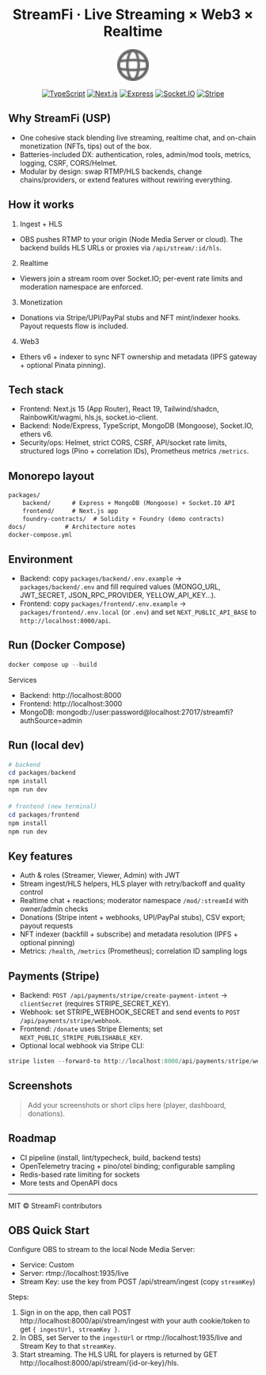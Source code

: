 <div align="center">

# StreamFi · Live Streaming × Web3 × Realtime

<img src="packages/frontend/public/globe.svg" height="64" alt="StreamFi" />

[![TypeScript](https://img.shields.io/badge/TypeScript-5.x-3178C6?logo=typescript&logoColor=white)](https://www.typescriptlang.org/)
[![Next.js](https://img.shields.io/badge/Next.js-15-black?logo=next.js)](https://nextjs.org/)
[![Express](https://img.shields.io/badge/Express-4.x-000?logo=express)](https://expressjs.com/)
[![Socket.IO](https://img.shields.io/badge/Socket.IO-4.x-010101?logo=socketdotio)](https://socket.io/)
[![Stripe](https://img.shields.io/badge/Stripe-ready-626CD9?logo=stripe&logoColor=white)](https://stripe.com/)

</div>

## Why StreamFi (USP)

- One cohesive stack blending live streaming, realtime chat, and on-chain monetization (NFTs, tips) out of the box.
- Batteries-included DX: authentication, roles, admin/mod tools, metrics, logging, CSRF, CORS/Helmet.
- Modular by design: swap RTMP/HLS backends, change chains/providers, or extend features without rewiring everything.

## How it works

1) Ingest + HLS
- OBS pushes RTMP to your origin (Node Media Server or cloud). The backend builds HLS URLs or proxies via `/api/stream/:id/hls`.
2) Realtime
- Viewers join a stream room over Socket.IO; per-event rate limits and moderation namespace are enforced.
3) Monetization
- Donations via Stripe/UPI/PayPal stubs and NFT mint/indexer hooks. Payout requests flow is included.
4) Web3
- Ethers v6 + indexer to sync NFT ownership and metadata (IPFS gateway + optional Pinata pinning).

## Tech stack

- Frontend: Next.js 15 (App Router), React 19, Tailwind/shadcn, RainbowKit/wagmi, hls.js, socket.io-client.
- Backend: Node/Express, TypeScript, MongoDB (Mongoose), Socket.IO, ethers v6.
- Security/ops: Helmet, strict CORS, CSRF, API/socket rate limits, structured logs (Pino + correlation IDs), Prometheus metrics `/metrics`.

## Monorepo layout

```
packages/
	backend/      # Express + MongoDB (Mongoose) + Socket.IO API
	frontend/     # Next.js app
	foundry-contracts/  # Solidity + Foundry (demo contracts)
docs/           # Architecture notes
docker-compose.yml
```

## Environment

- Backend: copy `packages/backend/.env.example` → `packages/backend/.env` and fill required values (MONGO_URL, JWT_SECRET, JSON_RPC_PROVIDER, YELLOW_API_KEY…).
- Frontend: copy `packages/frontend/.env.example` → `packages/frontend/.env.local` (or `.env`) and set `NEXT_PUBLIC_API_BASE` to `http://localhost:8000/api`.

## Run (Docker Compose)

```powershell
docker compose up --build
```

Services
- Backend: http://localhost:8000
- Frontend: http://localhost:3000
- MongoDB: mongodb://user:password@localhost:27017/streamfi?authSource=admin

## Run (local dev)

```powershell
# backend
cd packages/backend
npm install
npm run dev

# frontend (new terminal)
cd packages/frontend
npm install
npm run dev
```

## Key features

- Auth & roles (Streamer, Viewer, Admin) with JWT
- Stream ingest/HLS helpers, HLS player with retry/backoff and quality control
- Realtime chat + reactions; moderator namespace `/mod/:streamId` with owner/admin checks
- Donations (Stripe intent + webhooks, UPI/PayPal stubs), CSV export; payout requests
- NFT indexer (backfill + subscribe) and metadata resolution (IPFS + optional pinning)
- Metrics: `/health`, `/metrics` (Prometheus); correlation ID sampling logs

## Payments (Stripe)

- Backend: `POST /api/payments/stripe/create-payment-intent` → `clientSecret` (requires STRIPE_SECRET_KEY).
- Webhook: set STRIPE_WEBHOOK_SECRET and send events to `POST /api/payments/stripe/webhook`.
- Frontend: `/donate` uses Stripe Elements; set `NEXT_PUBLIC_STRIPE_PUBLISHABLE_KEY`.
- Optional local webhook via Stripe CLI:

```powershell
stripe listen --forward-to http://localhost:8000/api/payments/stripe/webhook
```

## Screenshots

> Add your screenshots or short clips here (player, dashboard, donations).

## Roadmap

- CI pipeline (install, lint/typecheck, build, backend tests)
- OpenTelemetry tracing + pino/otel binding; configurable sampling
- Redis-based rate limiting for sockets
- More tests and OpenAPI docs

---

MIT © StreamFi contributors

## OBS Quick Start

Configure OBS to stream to the local Node Media Server:

- Service: Custom
- Server: rtmp://localhost:1935/live
- Stream Key: use the key from POST /api/stream/ingest (copy `streamKey`)

Steps:
1. Sign in on the app, then call POST http://localhost:8000/api/stream/ingest with your auth cookie/token to get `{ ingestUrl, streamKey }`.
2. In OBS, set Server to the `ingestUrl` or rtmp://localhost:1935/live and Stream Key to that `streamKey`.
3. Start streaming. The HLS URL for players is returned by GET http://localhost:8000/api/stream/{id-or-key}/hls.